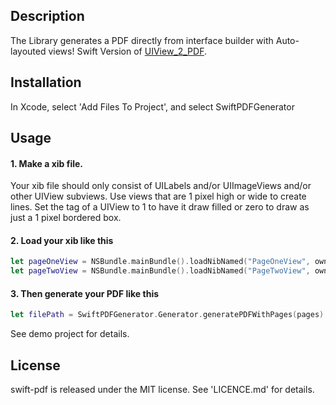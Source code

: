 ## Description
The Library generates a PDF directly from interface builder with Auto-layouted views! Swift Version of [UIView_2_PDF](https://github.com/RobertAPhillips/UIView_2_PDF).

## Installation
In Xcode, select 'Add Files To Project', and select SwiftPDFGenerator

## Usage
#### 1. Make a xib file. 
Your xib file should only consist of UILabels and/or UIImageViews and/or other UIView subviews. Use views that are 1 pixel high or wide to create lines. Set the tag of a UIView to 1 to have it draw filled or zero to draw as just a 1 pixel bordered box.

#### 2. Load your xib like this
```swift
let pageOneView = NSBundle.mainBundle().loadNibNamed("PageOneView", owner: self, options: nil).last as! PageOneView
let pageTwoView = NSBundle.mainBundle().loadNibNamed("PageTwoView", owner: self, options: nil).last as! PageTwoView
```

#### 3. Then generate your PDF like this
```swift
let filePath = SwiftPDFGenerator.Generator.generatePDFWithPages(pages)
```

See demo project for details.

## License
swift-pdf is released under the MIT license. See 'LICENCE.md' for details.
